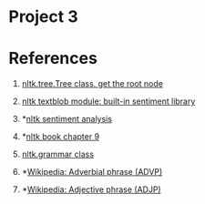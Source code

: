 # Project 3




# References

1. [nltk.tree.Tree class, get the root node](https://www.nltk.org/_modules/nltk/tree.html)

2. [nltk textblob module: built-in sentiment library](https://stackoverflow.com/questions/34190860/sentiment-analysis-for-sentences-positive-negative-and-neutral)

3. *[nltk sentiment analysis](https://www.nltk.org/howto/sentiment.html)

4. *[nltk book chapter 9](http://www.nltk.org/book/ch09.html)

5. [nltk.grammar class](https://www.nltk.org/_modules/nltk/grammar.html)

6. *[Wikipedia: Adverbial phrase (ADVP)](https://en.wikipedia.org/wiki/Adverbial_phrase)

7. *[Wikipedia: Adjective phrase (ADJP)](http://www.languagetools.info/grammarpedia/adjectivephrase.htm)



